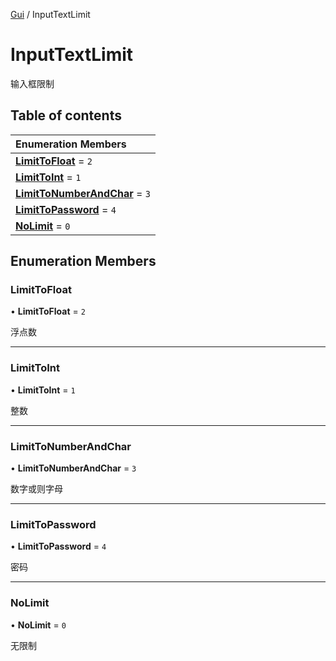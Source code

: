 [Gui](../groups/Gui.Gui.md) / InputTextLimit

# InputTextLimit <Badge type="tip" text="Enumeration" /> <Score text="InputTextLimit" />

输入框限制

## Table of contents

| Enumeration Members |
| :-----|
| **[LimitToFloat](UI.InputTextLimit.md#limittofloat)** = ``2`` <br> |
| **[LimitToInt](UI.InputTextLimit.md#limittoint)** = ``1`` <br> |
| **[LimitToNumberAndChar](UI.InputTextLimit.md#limittonumberandchar)** = ``3`` <br> |
| **[LimitToPassword](UI.InputTextLimit.md#limittopassword)** = ``4`` <br> |
| **[NoLimit](UI.InputTextLimit.md#nolimit)** = ``0`` <br> |

## Enumeration Members

### LimitToFloat <Score text="LimitToFloat" /> 

• **LimitToFloat** = ``2``

浮点数

___

### LimitToInt <Score text="LimitToInt" /> 

• **LimitToInt** = ``1``

整数

___

### LimitToNumberAndChar <Score text="LimitToNumberAndChar" /> 

• **LimitToNumberAndChar** = ``3``

数字或则字母

___

### LimitToPassword <Score text="LimitToPassword" /> 

• **LimitToPassword** = ``4``

密码

___

### NoLimit <Score text="NoLimit" /> 

• **NoLimit** = ``0``

无限制
